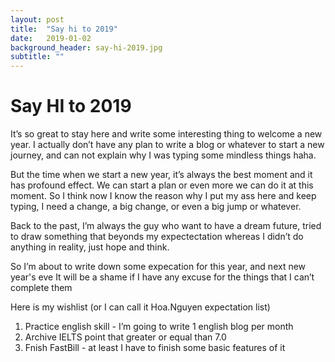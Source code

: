 ```yaml
---
layout: post
title:  "Say hi to 2019"
date:   2019-01-02
background_header: say-hi-2019.jpg
subtitle: ""
---
```


# Say HI to 2019

It’s so great to stay here and write some interesting thing to welcome a new year. I actually don’t have any plan to write a blog or whatever to start a new journey, and can not explain why I was typing some mindless things haha.

But the time when we start a new year, it’s always the best moment and it has profound effect. We can start a plan or even more we can do it at this moment. So I think now I know the reason why I put my ass here and keep typing, I need a change, a big change, or even a big jump or whatever.

Back to the past, I’m always the guy who want to have a dream future, tried to draw something that beyonds my expectectation whereas I didn’t do anything in reality, just hope and think.

So I’m about to write down some expecation for this year, and next new year's eve It will be a shame if I have any excuse for the things that I can’t complete them

Here is my wishlist (or I can call it Hoa.Nguyen expectation list)

1. Practice english skill - I’m going to write 1 english blog per month
2. Archive IELTS point that greater or equal than 7.0
3. Fnish FastBill - at least I have to finish some basic features of it
